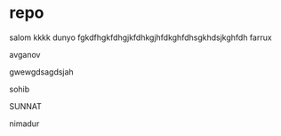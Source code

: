 # repo
salom
kkkk
dunyo
fgkdfhgkfdhgjkfdhkgjhfdkghfdhsgkhdsjkghfdh farrux

avganov


gwewgdsagdsjah

sohib


SUNNAT



nimadur
